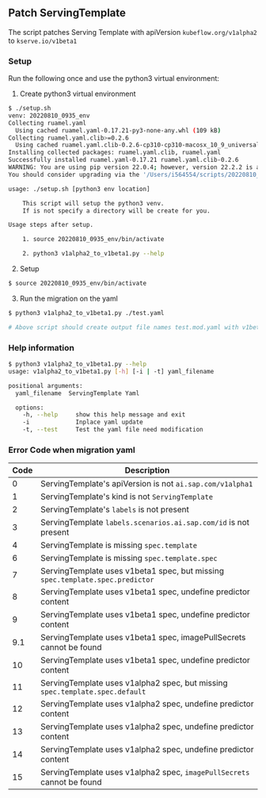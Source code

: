 ## Patch ServingTemplate

The script patches Serving Template with apiVersion `kubeflow.org/v1alpha2` to `kserve.io/v1beta1`

### Setup
Run the following once and use the python3 virtual environment:

1. Create python3 virtual environment
```sh
$ ./setup.sh
venv: 20220810_0935_env
Collecting ruamel.yaml
  Using cached ruamel.yaml-0.17.21-py3-none-any.whl (109 kB)
Collecting ruamel.yaml.clib>=0.2.6
  Using cached ruamel.yaml.clib-0.2.6-cp310-cp310-macosx_10_9_universal2.whl (149 kB)
Installing collected packages: ruamel.yaml.clib, ruamel.yaml
Successfully installed ruamel.yaml-0.17.21 ruamel.yaml.clib-0.2.6
WARNING: You are using pip version 22.0.4; however, version 22.2.2 is available.
You should consider upgrading via the '/Users/i564554/scripts/20220810_0935_env/bin/python3 -m pip install --upgrade pip' command.

usage: ./setup.sh [python3 env location]

    This script will setup the python3 venv.
    If is not specify a directory will be create for you.

Usage steps after setup.

    1. source 20220810_0935_env/bin/activate

    2. python3 v1alpha2_to_v1beta1.py --help
```

2. Setup 
```sh
$ source 20220810_0935_env/bin/activate
```

3. Run the migration on the yaml
```sh
$ python3 v1alpha2_to_v1beta1.py ./test.yaml

# Above script should create output file names test.mod.yaml with v1beta1 spec
```

### Help information

```sh
$ python3 v1alpha2_to_v1beta1.py --help
usage: v1alpha2_to_v1beta1.py [-h] [-i | -t] yaml_filename

positional arguments:
  yaml_filename  ServingTemplate Yaml

  options:
    -h, --help     show this help message and exit
    -i             Inplace yaml update
    -t, --test     Test the yaml file need modification
```

### Error Code when migration yaml
| Code | Description |
| -- | -- |
| 0 | ServingTemplate's apiVersion is not `ai.sap.com/v1alpha1` |
| 1 | ServingTemplate's kind is not `ServingTemplate` |
| 2 | ServingTemplate's `labels` is not present |
| 3 | ServingTemplate `labels.scenarios.ai.sap.com/id` is not present |
| 4 | ServingTemplate is missing `spec.template` |
| 6 | ServingTemplate is missing `spec.template.spec` |
| 7 | ServingTemplate uses v1beta1 spec, but missing `spec.template.spec.predictor` |
| 8 | ServingTemplate uses v1beta1 spec, undefine predictor content |
| 9 | ServingTemplate uses v1beta1 spec, undefine predictor content |
| 9.1 | ServingTemplate uses v1beta1 spec, imagePullSecrets cannot be found |
| 10 | ServingTemplate uses v1beta1 spec, undefine predictor content |
| 11 | ServingTemplate uses v1alpha2 spec, but missing `spec.template.spec.default` |
| 12 | ServingTemplate uses v1alpha2 spec, undefine predictor content |
| 13 | ServingTemplate uses v1alpha2 spec, undefine predictor content |
| 14 | ServingTemplate uses v1alpha2 spec, undefine predictor content |
| 15 | ServingTemplate uses v1alpha2 spec, `imagePullSecrets` cannot be found |
